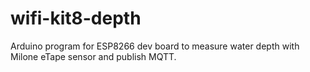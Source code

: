 # wifi-kit8-depth
Arduino program for ESP8266 dev board to measure water depth with Milone eTape sensor and publish MQTT.
